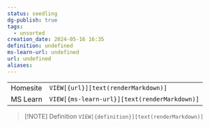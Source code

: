 ```yaml
---
status: seedling
dg-publish: true
tags:
  - unsorted
creation_date: 2024-05-16 16:35
definition: undefined
ms-learn-url: undefined
url: undefined
aliases:
---
```


|          |                                              |
| -------- | -------------------------------------------- |
| Homesite | `VIEW[{url}][text(renderMarkdown)]`          |
| MS Learn | `VIEW[{ms-learn-url}][text(renderMarkdown)]` |

> [!NOTE] Definition
> `VIEW[{definition}][text(renderMarkdown)]`


